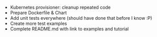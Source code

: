 - Kubernetes provisioner: cleanup repeated code
- Prepare Dockerfile & Chart
- Add unit tests everywhere (should have done that before I know :P)
- Create more test examples
- Complete README.md with link to examples and tutorial
